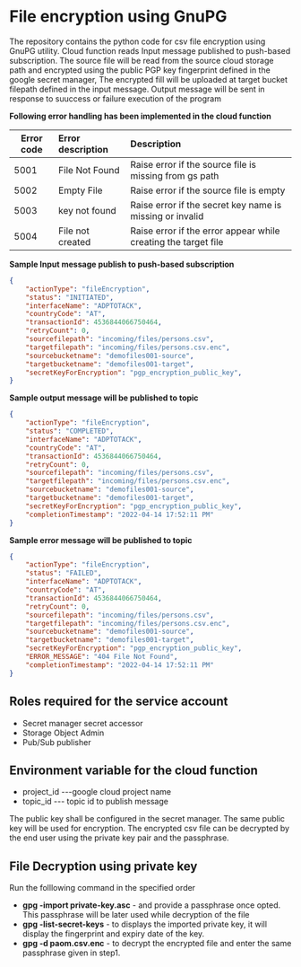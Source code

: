 # File encryption using GnuPG

The repository contains the python code for csv file encryption using GnuPG utility. Cloud function reads Input message published to push-based subscription. The source file will be read from the source cloud storage path and encrypted using the public PGP key fingerprint defined in the google secret manager, The encrypted fill will be uploaded at target bucket filepath defined in the input message. Output message will be sent in response to suuccess or failure execution of the program


**Following error handling has been implemented in the cloud function**

|Error code	|Error description       |Description					        	| 
|---------------|:-----------------------|:--------------------------| 
|5001		| File Not Found	 |Raise error if the source file is missing from gs path	|
|5002		| Empty File		 |Raise error if the source file is empty			|
|5003		| key not found		 |Raise error if the secret key name is missing or invalid	|
|5004		| File not created	 |Raise error if the error appear while creating the target file|

**Sample Input message publish to push-based subscription**
```json
{
	"actionType": "fileEncryption", 
	"status": "INITIATED", 
	"interfaceName": "ADPTOTACK", 
	"countryCode": "AT",
	"transactionId": 4536844066750464, 
	"retryCount": 0, 
	"sourcefilepath": "incoming/files/persons.csv",
	"targetfilepath": "incoming/files/persons.csv.enc",
	"sourcebucketname": "demofiles001-source", 
	"targetbucketname": "demofiles001-target", 
	"secretKeyForEncryption": "pgp_encryption_public_key",
}
```

**Sample output message will be published to topic**

```json
{
	"actionType": "fileEncryption", 
	"status": "COMPLETED", 
	"interfaceName": "ADPTOTACK", 
	"countryCode": "AT",
	"transactionId": 4536844066750464, 
	"retryCount": 0, 
	"sourcefilepath": "incoming/files/persons.csv",
	"targetfilepath": "incoming/files/persons.csv.enc",
	"sourcebucketname": "demofiles001-source", 
	"targetbucketname": "demofiles001-target", 
	"secretKeyForEncryption": "pgp_encryption_public_key",
	"completionTimestamp": "2022-04-14 17:52:11 PM"
}
```

**Sample error message will be published to topic**

```json
{
	"actionType": "fileEncryption", 
	"status": "FAILED", 
	"interfaceName": "ADPTOTACK", 
	"countryCode": "AT",
	"transactionId": 4536844066750464, 
	"retryCount": 0, 
	"sourcefilepath": "incoming/files/persons.csv",
	"targetfilepath": "incoming/files/persons.csv.enc",
	"sourcebucketname": "demofiles001-source", 
	"targetbucketname": "demofiles001-target", 
	"secretKeyForEncryption": "pgp_encryption_public_key",
	"ERROR_MESSAGE": "404 File Not Found",
	"completionTimestamp": "2022-04-14 17:52:11 PM"
}
```
## Roles required for the service account 
* Secret manager secret accessor 
* Storage Object Admin
* Pub/Sub publisher

## Environment variable for the cloud function

* project_id   ---google cloud project name 
* topic_id     --- topic id to publish message

The public key shall be configured in the secret manager. The same public key will be used for encryption. The encrypted csv file can be decrypted by the end user 
using the private key pair and the passphrase.

## File Decryption using private key


Run the folllowing command in the specified order
- **gpg -import private-key.asc** - and provide a passphrase once opted. This passphrase will be later used while decryption of the file
- **gpg -list-secret-keys** - to displays the imported private key, it will display the fingerprint and expiry date of the key.
- **gpg -d paom.csv.enc** - to decrypt the encrypted file and enter the same passphrase given in step1. 

